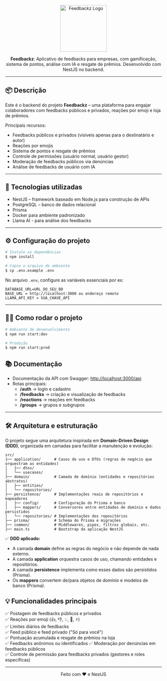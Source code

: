 
<p align="center">
  <img src="https://github.com/user-attachments/assets/081dd9a3-6e8b-4c88-b7b1-9551a2c26fea" width="150" alt="Feedbackz Logo" />
</p>

<p align="center">
  <b>Feedbackz</b>: Aplicativo de feedbacks para empresas, com gamificação, sistema de pontos, análise com IA e resgate de prêmios. 
    Desenvolvido com NestJS no backend.
</p>

---

## 📦 Descrição

Este é o backend do projeto **Feedbackz** – uma plataforma para engajar colaboradores com feedbacks públicos e privados, reações por emoji e loja de prêmios.

Principais recursos:
- Feedbacks públicos e privados (visíveis apenas para o destinatário e autor)
- Reações por emojis
- Sistema de pontos e resgate de prêmios
- Controle de permissões (usuário normal, usuário gestor)
- Moderação de feedbacks públicos via denúncias
- Análise de feedbacks de usuário com IA

---

## 🚀 Tecnologias utilizadas

- NestJS – framework baseado em Node.js para construção de APIs
- PostgreSQL – banco de dados relacional
- Prisma 
- Docker para ambiente padronizado
- Llama AI - para análise dos feedbacks

---

## ⚙️ Configuração do projeto

```bash
# Instale as dependências
$ npm install

# Copie o arquivo de ambiente
$ cp .env.example .env
```

No arquivo `.env`, configure as variáveis essenciais por ex:

```env
DATABASE_URL=URL_DO_SEU_BD
BASE_URL = http://localhost:3000 ou endereço remoto
LLAMA_API_KEY = SUA_CHAVE_API
```

---

## 🏃‍♂️ Como rodar o projeto

```bash
# Ambiente de desenvolvimento
$ npm run start:dev

# Produção
$ npm run start:prod
```

## 📚 Documentação

- Documentação da API com Swagger: [http://localhost:3000/api](http://localhost:3000/api)
- Rotas principais:
  - **/auth** → login e cadastro
  - **/feedbacks** → criação e visualização de feedbacks
  - **/reactions** → reações em feedbacks
  - **/groups** → grupos e subgrupos

---

## 🛠️ Arquitetura e estruturação

O projeto segue uma arquitetura inspirada em **Domain-Driven Design (DDD)**, organizada em camadas para facilitar a manutenção e evolução:

```
src/
├── application/      # Casos de uso e DTOs (regras de negócio que orquestram as entidades)
│   ├── dtos/
│   └── usecases/
├── domain/           # Camada de domínio (entidades e repositórios abstratos)
│   ├── entities/
│   └── repositories/
├── persistence/      # Implementações reais de repositórios e mapeadores
│   ├── config/       # Configuração do Prisma e banco
│   ├── mappers/      # Conversores entre entidades de domínio e dados persistidos
│   └── repositories/ # Implementações dos repositórios
├── prisma/           # Schema do Prisma e migrações
├── common/           # Middlewares, pipes, filtros globais, etc.
├── main.ts           # Bootstrap da aplicação NestJS
```

✅ **DDD aplicado:**  
- A camada **domain** define as regras do negócio e não depende de nada externo.  
- A camada **application** orquestra casos de uso, chamando entidades e repositórios.  
- A camada **persistence** implementa como esses dados são persistidos (Prisma).  
- Os **mappers** convertem de/para objetos de domínio e modelos de banco (Prisma).

## 💡 Funcionalidades principais

✅ Postagem de feedbacks públicos e privados  
✅ Reações por emoji (👍, 👎, 💡, 🙁, ⚡)  
✅ Limites diários de feedbacks  
✅ Feed público e feed privado ("Só para você")  
✅ Pontuação acumulada e resgate de prêmios na loja  
✅ Feedbacks anônimos ou identificados
✅ Moderação por denúncias em feedbacks públicos  
✅ Controle de permissão para feedbacks privados (gestores e roles específicas)

---

<p align="center">
  Feito com ❤️ e NestJS
</p>
